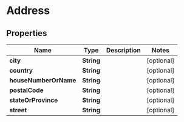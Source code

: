 

# Address


## Properties

| Name | Type | Description | Notes |
|------------ | ------------- | ------------- | -------------|
|**city** | **String** |  |  [optional] |
|**country** | **String** |  |  [optional] |
|**houseNumberOrName** | **String** |  |  [optional] |
|**postalCode** | **String** |  |  [optional] |
|**stateOrProvince** | **String** |  |  [optional] |
|**street** | **String** |  |  [optional] |



